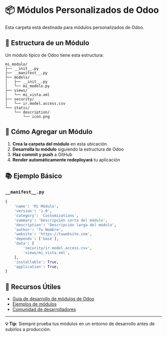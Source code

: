 # 📦 Módulos Personalizados de Odoo

Esta carpeta está destinada para módulos personalizados de Odoo.

## 📁 Estructura de un Módulo

Un módulo típico de Odoo tiene esta estructura:

```
mi_modulo/
├── __init__.py
├── __manifest__.py
├── models/
│   ├── __init__.py
│   └── mi_modelo.py
├── views/
│   └── mi_vista.xml
├── security/
│   └── ir.model.access.csv
└── static/
    └── description/
        └── icon.png
```

## 🚀 Cómo Agregar un Módulo

1. **Crea la carpeta del módulo** en esta ubicación
2. **Desarrolla tu módulo** siguiendo la estructura de Odoo
3. **Haz commit y push** a GitHub
4. **Render automáticamente redeployará** tu aplicación

## 📚 Ejemplo Básico

### `__manifest__.py`
```python
{
    'name': 'Mi Módulo',
    'version': '1.0',
    'category': 'Customizations',
    'summary': 'Descripción corta del módulo',
    'description': 'Descripción larga del módulo',
    'author': 'Tu Nombre',
    'website': 'https://tuwebsite.com',
    'depends': ['base'],
    'data': [
        'security/ir.model.access.csv',
        'views/mi_vista.xml',
    ],
    'installable': True,
    'application': True,
}
```

## 🔗 Recursos Útiles

- [Guía de desarrollo de módulos de Odoo](https://www.odoo.com/documentation/18.0/developer/reference.html)
- [Ejemplos de módulos](https://github.com/odoo/odoo/tree/18.0/addons)
- [Comunidad de desarrolladores](https://www.odoo.com/forum/help-1)

---

**💡 Tip**: Siempre prueba tus módulos en un entorno de desarrollo antes de subirlos a producción.
